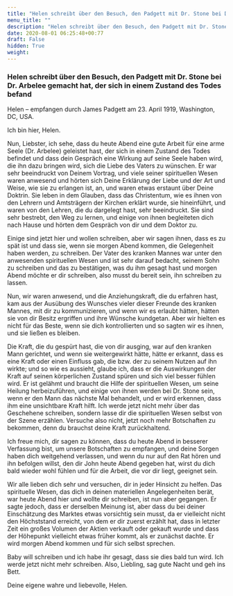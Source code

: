 ```yaml
---
title: "Helen schreibt über den Besuch, den Padgett mit Dr. Stone bei Dr. Arbelee gemacht hat, der sich in einem Zustand des Todes befand"
menu_title: ""
description: "Helen schreibt über den Besuch, den Padgett mit Dr. Stone bei Dr. Arbelee gemacht hat, der sich in einem Zustand des Todes befand"
date: 2020-08-01 06:25:48+00:77
draft: False
hidden: True
weight:
---
```

### Helen schreibt über den Besuch, den Padgett mit Dr. Stone bei Dr. Arbelee gemacht hat, der sich in einem Zustand des Todes befand

Helen – empfangen durch James Padgett am 23. April 1919, Washington, DC, USA.

Ich bin hier, Helen.

Nun, Liebster, ich sehe, dass du heute Abend eine gute Arbeit für eine arme Seele (Dr. Arbelee) geleistet hast, der sich in einem Zustand des Todes befindet und dass dein Gespräch eine Wirkung auf seine Seele haben wird, die ihn dazu bringen wird, sich die Liebe des Vaters zu wünschen. Er war sehr beeindruckt von Deinem Vortrag, und viele seiner spirituellen Wesen waren anwesend und hörten sich Deine Erklärung der Liebe und der Art und Weise, wie sie zu erlangen ist, an, und waren etwas erstaunt über Deine Doktrin. Sie leben in dem Glauben, dass das Christentum, wie es ihnen von den Lehrern und Amtsträgern der Kirchen erklärt wurde, sie hineinführt, und waren von den Lehren, die du dargelegt hast, sehr beeindruckt. Sie sind sehr bestrebt, den Weg zu lernen, und einige von ihnen begleiteten dich nach Hause und hörten dem Gespräch von dir und dem Doktor zu.  

Einige sind jetzt hier und wollen schreiben, aber wir sagen ihnen, dass es zu spät ist und dass sie, wenn sie morgen Abend kommen, die Gelegenheit haben werden, zu schreiben. Der Vater des kranken Mannes war unter den anwesenden spirituellen Wesen und ist sehr darauf bedacht, seinem Sohn zu schreiben und das zu bestätigen, was du ihm gesagt hast und morgen Abend möchte er dir schreiben, also musst du bereit sein, ihn schreiben zu lassen.

Nun, wir waren anwesend, und die Anziehungskraft, die du erfahren hast, kam aus der Ausübung des Wunsches vieler dieser Freunde des kranken Mannes, mit dir zu kommunizieren, und wenn wir es erlaubt hätten, hätten sie von dir Besitz ergriffen und ihre Wünsche kundgetan. Aber wir hielten es nicht für das Beste, wenn sie dich kontrollierten und so sagten wir es ihnen, und sie ließen es bleiben.

Die Kraft, die du gespürt hast, die von dir ausging, war auf den kranken Mann gerichtet, und wenn sie weitergewirkt hätte, hätte er erkannt, dass es eine Kraft oder einen Einfluss gab, die bzw. der zu seinem Nutzen auf ihn wirkte; und so wie es aussieht, glaube ich, dass er die Auswirkungen der Kraft auf seinen körperlichen Zustand spüren und sich viel besser fühlen wird. Er ist gelähmt und braucht die Hilfe der spirituellen Wesen, um seine Heilung herbeizuführen, und einige von ihnen werden bei Dr. Stone sein, wenn er den Mann das nächste Mal behandelt, und er wird erkennen, dass ihm eine unsichtbare Kraft hilft. Ich werde jetzt nicht mehr über das Geschehene schreiben, sondern lasse dir die spirituellen Wesen selbst von der Szene erzählen. Versuche also nicht, jetzt noch mehr Botschaften zu bekommen, denn du brauchst deine Kraft zurückhaltend.

Ich freue mich, dir sagen zu können, dass du heute Abend in besserer Verfassung bist, um unsere Botschaften zu empfangen, und deine Sorgen haben dich weitgehend verlassen, und wenn du nur auf den Rat hören und ihn befolgen willst, den dir John heute Abend gegeben hat, wirst du dich bald wieder wohl fühlen und für die Arbeit, die vor dir liegt, geeignet sein.

Wir alle lieben dich sehr und versuchen, dir in jeder Hinsicht zu helfen. Das spirituelle Wesen, das dich in deinen materiellen Angelegenheiten berät, war heute Abend hier und wollte dir schreiben, ist nun aber gegangen. Er sagte jedoch, dass er derselben Meinung ist, aber dass du bei deiner Einschätzung des Marktes etwas vorsichtig sein musst, da er vielleicht nicht den Höchststand erreicht, von dem er dir zuerst erzählt hat, dass in letzter Zeit ein großes Volumen der Aktien verkauft oder gekauft wurde und dass der Höhepunkt vielleicht etwas früher kommt, als er zunächst dachte. Er wird morgen Abend kommen und für sich selbst sprechen.

Baby will schreiben und ich habe ihr gesagt, dass sie dies bald tun wird. Ich werde jetzt nicht mehr schreiben. Also, Liebling, sag gute Nacht und geh ins Bett.

Deine eigene wahre und liebevolle, Helen.
